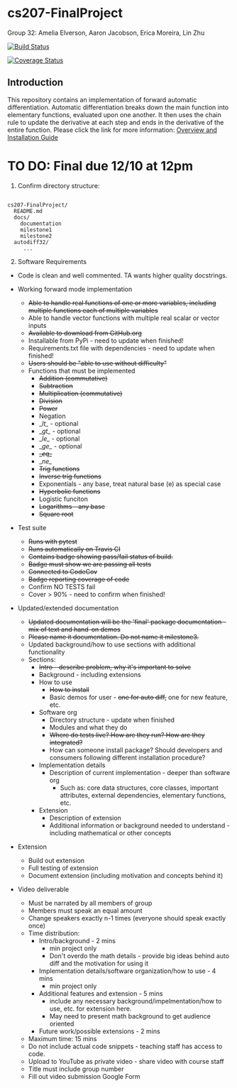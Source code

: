 # cs207-FinalProject

Group 32: Amelia Elverson, Aaron Jacobson, Erica Moreira, Lin Zhu

[![Build Status](https://travis-ci.com/ELAA207/cs207-FinalProject.svg?branch=master)](https://travis-ci.com/ELAA207/cs207-FinalProject.svg?branch=master)

[![Coverage Status](https://codecov.io/gh/ELAA207/cs207-FinalProject/branch/master/graph/badge.svg)](https://codecov.io/gh/ELAA207/cs207-FinalProject)

## Introduction
This repository contains an implementation of forward automatic differentiation.
Automatic differentiation breaks down the main function into elementary functions, evaluated upon one another. 
It then uses the chain rule to update the derivative at each step and ends in the derivative of the entire function.
Please click the link for more information:
[Overview and Installation Guide](docs/milestone2.ipynb)

# TO DO: Final due 12/10 at 12pm
1. Confirm directory structure: 
<pre><code>
cs207-FinalProject/
  README.md
  docs/  
    documentation
    milestone1
    milestone2
  autodiff32/
     ...
</code></pre>

2. Software Requirements
  * Code is clean and well commented. TA wants higher quality docstrings.
  * Working forward mode implementation
    * <s>Able to handle real functions of one or more variables, including multiple functions each of multiple variables</s>
    * Able to handle vector functions with multiple real scalar or vector inputs
    * <s>Available to download from GitHub.org</s>
    * Installable from PyPi - need to update when finished!
    * Requirements.txt file with dependencies - need to update when finished!
    * <s>Users should be "able to use without difficulty"</s>
    * Functions that must be implemented
      * <s>Addition (commutative)</s>
      * <s>Subtraction</s>
      * <s>Multiplication (commutative)</s>
      * <s>Division</s>
      * <s>Power</s>
      * Negation
      * \__lt\__ - optional
      * \__gt\__ - optional
      * \__le\__ - optional
      * \__ge\__ - optional
      * <s>\__eq\__</s>
      * \__ne\__
      * <s>Trig functions</s>
      * <s>Inverse trig functions</s>
      * Exponentials - any base, treat natural base (e) as special case
      * <s>Hyperbolic functions</s>
      * Logistic funciton
      * <s>Logarithms - any base</s>
      * <s>Square root</s>
  
  * Test suite
    * <s>Runs with pytest</s>
    * <s>Runs automatically on Travis CI</s>
    * <s>Contains badge showing pass/fail status of build.</s>
    * <s>Badge must show we are passing all tests</s>
    * <s>Connected to CodeCov</s>
    * <s>Badge reporting coverage of code</s>
    * Confirm NO TESTS fail
    * Cover > 90% - need to confirm when finished!
  
  
  * Updated/extended documentation
    * <s>Updated documentation will be the 'final' package documentation - mix of text and hand-on demos</s>
    * <s>Please name it documentation. Do not name it milestone3.</s>
    * Updated background/how to use sections with additional functionality
    * Sections:
      * <s>Intro - describe problem, why it's important to solve</s>
      * Background - including extensions
      * How to use
        * <s>How to install</s>
        * Basic demos for user - <s>one for auto diff,</s> one for new feature, etc.
      * Software org
        * Directory structure - update when finished
        * Modules and what they do
        * <s>Where do tests live? How are they run? How are they integrated?</s>
        * How can someone install package? Should developers and consumers following different installation procedure?
      * Implementation details
        * Description of current implementation - deeper than software org
          * Such as: core data structures, core classes, important attributes, external dependencies, elementary functions, etc.
      * Extension
        * Description of extension
        * Additional information or background needed to understand - including mathematical or other concepts 
    
  * Extension
    * Build out extension
    * Full testing of extension
    * Document extension (including motivation and concepts behind it)

  * Video deliverable
    * Must be narrated by all members of group
    * Members must speak an equal amount
    * Change speakers exactly n-1 times (everyone should speak exactly once)
    * Time distribution:
      * Intro/background - 2 mins
        * min project only
        * Don't overdo the math details - provide big ideas behind auto diff and the motivation for using it
      * Implementation details/software organization/how to use - 4 mins
        * min project only
      * Additional features and extension - 5 mins
        * include any necessary background/impelmentation/how to use, etc. for extension here.
        * May need to present math background to get audience oriented
      * Future work/possible extensions - 2 mins
    * Maximum time: 15 mins
    * Do not include actual code snippets - teaching staff has access to code.
    * Upload to YouTube as private video - share video with course staff
    * Title must include group number
    * Fill out video submission Google Form
